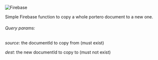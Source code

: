 ![Firebase](https://github.com/ASarco/porteroFunctions/workflows/Firebase/badge.svg?branch=master)

Simple Firebase function to copy a whole portero document to a new one.

###### Query params:

_source_: the documentId to copy from (must exist)

_dest_: the new documentId to copy to (must not exist)